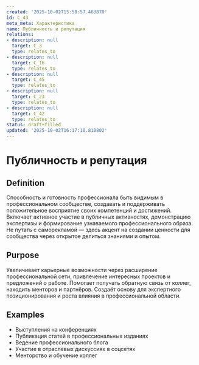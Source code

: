 ```yaml
---
created: '2025-10-02T15:58:57.463870'
id: C_43
meta_meta: Характеристика
name: Публичность и репутация
relations:
- description: null
  target: C_3
  type: relates_to
- description: null
  target: C_16
  type: relates_to
- description: null
  target: C_45
  type: relates_to
- description: null
  target: C_23
  type: relates_to
- description: null
  target: C_42
  type: relates_to
status: draft+filled
updated: '2025-10-02T16:17:10.810802'
---
```


# Публичность и репутация

## Definition
Способность и готовность профессионала быть видимым в профессиональном сообществе, создавать и поддерживать положительное восприятие своих компетенций и достижений. Включает активное участие в публичных активностях, демонстрацию экспертизы и формирование узнаваемого профессионального образа. Не путать с саморекламой — здесь акцент на создании ценности для сообщества через открытое делиться знаниями и опытом.

## Purpose
Увеличивает карьерные возможности через расширение профессиональной сети, привлечение интересных проектов и предложений о работе. Помогает получать обратную связь от коллег, находить менторов и партнёров. Создаёт основу для экспертного позиционирования и роста влияния в профессиональной области.

## Examples

- Выступления на конференциях
- Публикация статей в профессиональных изданиях
- Ведение профессионального блога
- Участие в отраслевых дискуссиях в соцсетях
- Менторство и обучение коллег